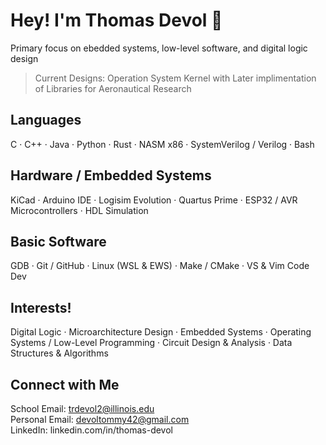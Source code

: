 # Hey! I'm Thomas Devol 🌿 
Primary focus on ebedded systems, low-level software, and digital logic design  
> Current Designs: Operation System Kernel with Later implimentation of Libraries for Aeronautical Research

## Languages
C · C++ · Java · Python · Rust · NASM x86 · SystemVerilog / Verilog · Bash

## Hardware / Embedded Systems
KiCad · Arduino IDE · Logisim Evolution · Quartus Prime · ESP32 / AVR Microcontrollers · HDL Simulation 

## Basic Software
GDB · Git / GitHub · Linux (WSL & EWS) · Make / CMake · VS & Vim Code Dev 

## Interests!
Digital Logic · Microarchitecture Design · Embedded Systems · Operating Systems / Low-Level Programming · Circuit Design & Analysis · Data Structures & Algorithms

## Connect with Me
School Email: trdevol2@illinois.edu   
Personal Email: devoltommy42@gmail.com  
LinkedIn: linkedin.com/in/thomas-devol


